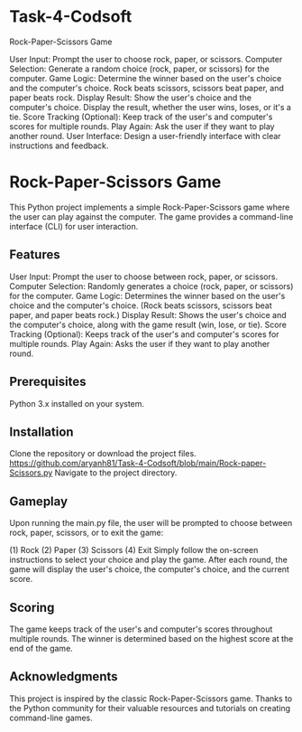 # Task-4-Codsoft
Rock-Paper-Scissors Game

User Input: Prompt the user to choose rock, paper, or scissors.
Computer Selection: Generate a random choice (rock, paper, or scissors) for
the computer.
Game Logic: Determine the winner based on the user's choice and the
computer's choice.
Rock beats scissors, scissors beat paper, and paper beats rock.
Display Result: Show the user's choice and the computer's choice.
Display the result, whether the user wins, loses, or it's a tie.
Score Tracking (Optional): Keep track of the user's and computer's scores for
multiple rounds.
Play Again: Ask the user if they want to play another round.
User Interface: Design a user-friendly interface with clear instructions and
feedback.

# Rock-Paper-Scissors Game
This Python project implements a simple Rock-Paper-Scissors game where the user can play against the computer. The game provides a command-line interface (CLI) for user interaction.

## Features
User Input: Prompt the user to choose between rock, paper, or scissors.
Computer Selection: Randomly generates a choice (rock, paper, or scissors) for the computer.
Game Logic: Determines the winner based on the user's choice and the computer's choice. (Rock beats scissors, scissors beat paper, and paper beats rock.)
Display Result: Shows the user's choice and the computer's choice, along with the game result (win, lose, or tie).
Score Tracking (Optional): Keeps track of the user's and computer's scores for multiple rounds.
Play Again: Asks the user if they want to play another round.

## Prerequisites
Python 3.x installed on your system.

## Installation
Clone the repository or download the project files.
https://github.com/aryanh81/Task-4-Codsoft/blob/main/Rock-paper-Scissors.py
Navigate to the project directory.

## Gameplay
Upon running the main.py file, the user will be prompted to choose between rock, paper, scissors, or to exit the game:

(1) Rock
(2) Paper
(3) Scissors
(4) Exit
Simply follow the on-screen instructions to select your choice and play the game. After each round, the game will display the user's choice, the computer's choice, and the current score.

## Scoring
The game keeps track of the user's and computer's scores throughout multiple rounds. The winner is determined based on the highest score at the end of the game.

## Acknowledgments
This project is inspired by the classic Rock-Paper-Scissors game.
Thanks to the Python community for their valuable resources and tutorials on creating command-line games.
